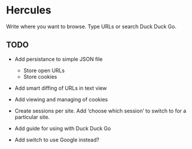 # Hercules

Write where you want to browse. Type URLs or search Duck Duck Go.

## TODO

- Add persistance to simple JSON file
  - Store open URLs
  - Store cookies

- Add smart diffing of URLs in text view

- Add viewing and managing of cookies

- Create sessions per site. Add ‘choose which session’ to switch to for a particular site.

- Add guide for using with Duck Duck Go

- Add switch to use Google instead?

